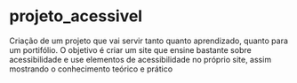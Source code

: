# projeto_acessivel
 Criação de um projeto que vai servir tanto quanto aprendizado, quanto para um portifólio. O objetivo é criar um site que ensine bastante sobre acessibilidade e use elementos  de acessibilidade no próprio site, assim mostrando o conhecimento teórico e prático
